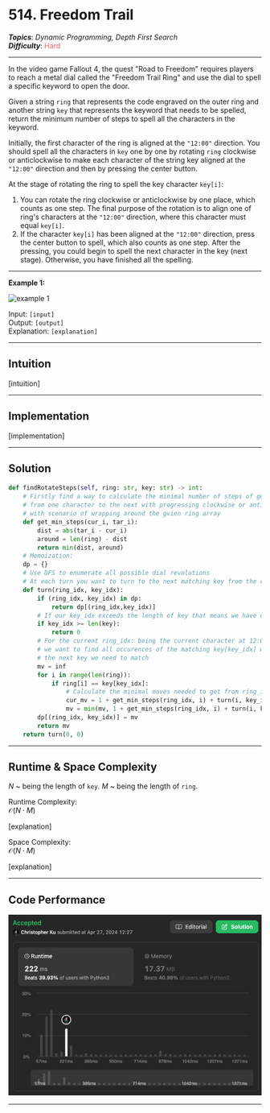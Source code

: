 # 514. Freedom Trail
***Topics***: *Dynamic Programming, Depth First Search*  
***Difficulty***: <span style="color: #f8615c;">Hard</span>
<!-- green: #46c6c2, yellow: #fac31d, red: #f8615c-->
---
In the video game Fallout 4, the quest "Road to Freedom" requires players to reach a metal dial called the "Freedom Trail Ring" and use the dial to spell a specific keyword to open the door.

Given a string `ring` that represents the code engraved on the outer ring and another string `key` that represents the keyword that needs to be spelled, return the minimum number of steps to spell all the characters in the keyword.

Initially, the first character of the ring is aligned at the `"12:00"` direction. You should spell all the characters in `key` one by one by rotating `ring` clockwise or anticlockwise to make each character of the string key aligned at the `"12:00"` direction and then by pressing the center button.

At the stage of rotating the ring to spell the key character `key[i]`:

1. You can rotate the ring clockwise or anticlockwise by one place, which counts as one step. The final purpose of the rotation is to align one of ring's characters at the `"12:00"` direction, where this character must equal `key[i]`.  
2. If the character `key[i]` has been aligned at the `"12:00"` direction, press the center button to spell, which also counts as one step. After the pressing, you could begin to spell the next character in the key (next stage). Otherwise, you have finished all the spelling.

---
**Example 1:**  

![example 1](https://assets.leetcode.com/uploads/2018/10/22/ring.jpg)

Input: `[input]`  
Output: `[output]`  
Explanation: `[explanation]`  

---
## Intuition
[intuition]

---
## Implementation
[implementation]

---
## Solution
```python
def findRotateSteps(self, ring: str, key: str) -> int:
    # Firstly find a way to calculate the minimal number of steps of getting ~
    # from one character to the next with progressing clockwise or anticlockwise ~
    # with scenario of wrapping around the gvien ring array
    def get_min_steps(cur_i, tar_i):
        dist = abs(tar_i - cur_i)
        around = len(ring) - dist
        return min(dist, around)
    # Memoization:
    dp = {}
    # Use DFS to enumerate all possible dial revolutions
    # At each turn you want to turn to the next matching key from the current ring character at 12:00
    def turn(ring_idx, key_idx):
        if (ring_idx, key_idx) in dp:
            return dp[(ring_idx,key_idx)]
        # If our key_idx exceeds the length of key that means we have done matching all keys from ring
        if key_idx >= len(key):
            return 0
        # For the current ring_idx: being the current character at 12:00 ~
        # we want to find all occurences of the matching key[key_idx] which is ~
        # the next key we need to match
        mv = inf
        for i in range(len(ring)):
            if ring[i] == key[key_idx]:
                # Calculate the minimal moves needed to get from ring_idx to ring[i]
                cur_mv = 1 + get_min_steps(ring_idx, i) + turn(i, key_idx + 1)
                mv = min(mv, 1 + get_min_steps(ring_idx, i) + turn(i, key_idx + 1))
        dp[(ring_idx, key_idx)] = mv
        return mv
    return turn(0, 0)
```
---
## Runtime & Space Complexity
$N$ ~ being the length of `key`.
$M$ ~ being the length of `ring`.  

Runtime Complexity:  
$\mathcal{O}(N \cdot M)$

[explanation]

Space Complexity:  
$\mathcal{O}(N \cdot M)$

[explanation]

---
## Code Performance
![514 code performance](../../y_resources/code-performances/lc-514.png)

---